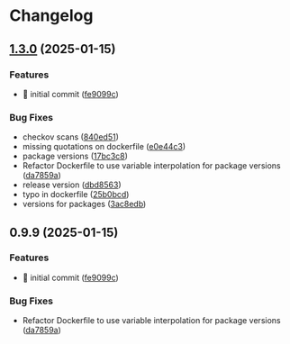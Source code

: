 # Changelog

## [1.3.0](https://github.com/martadams89/webtop-sftp/compare/v1.2.0...v1.3.0) (2025-01-15)


### Features

* :rocket: initial commit ([fe9099c](https://github.com/martadams89/webtop-sftp/commit/fe9099c18cc0188ec884b97b5d2510b3d179ea8e))


### Bug Fixes

* checkov scans ([840ed51](https://github.com/martadams89/webtop-sftp/commit/840ed51620234ff2347646a4a1ed86ed7458c28e))
* missing quotations on dockerfile ([e0e44c3](https://github.com/martadams89/webtop-sftp/commit/e0e44c3a9bfec6c8b7f572c2e926df255c3aa11f))
* package versions ([17bc3c8](https://github.com/martadams89/webtop-sftp/commit/17bc3c82b97ddc30863bfd742678f5b20540030e))
* Refactor Dockerfile to use variable interpolation for package versions ([da7859a](https://github.com/martadams89/webtop-sftp/commit/da7859a9e43389d426cf85f37d879a37b66add4d))
* release version ([dbd8563](https://github.com/martadams89/webtop-sftp/commit/dbd85633ef5937f0299db4223ec76ca9590ef11c))
* typo in dockerfile ([25b0bcd](https://github.com/martadams89/webtop-sftp/commit/25b0bcde4583a81a5e5bb876a2ef17dc24777eeb))
* versions for packages ([3ac8edb](https://github.com/martadams89/webtop-sftp/commit/3ac8edb82ce4fa6afb1389ffd2b405c86d6c86e2))

## 0.9.9 (2025-01-15)

### Features

- :rocket: initial commit ([fe9099c](https://github.com/martadams89/webtop-sftp/commit/fe9099c18cc0188ec884b97b5d2510b3d179ea8e))

### Bug Fixes

- Refactor Dockerfile to use variable interpolation for package versions ([da7859a](https://github.com/martadams89/webtop-sftp/commit/da7859a9e43389d426cf85f37d879a37b66add4d))

